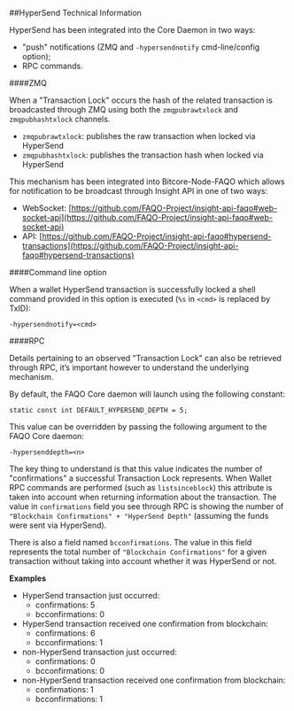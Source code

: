 ##HyperSend Technical Information

HyperSend has been integrated into the Core Daemon in two ways:
* "push" notifications (ZMQ and `-hypersendnotify` cmd-line/config option);
* RPC commands.

####ZMQ

When a "Transaction Lock" occurs the hash of the related transaction is broadcasted through ZMQ using both the `zmqpubrawtxlock` and `zmqpubhashtxlock` channels.

* `zmqpubrawtxlock`: publishes the raw transaction when locked via HyperSend
* `zmqpubhashtxlock`: publishes the transaction hash when locked via HyperSend

This mechanism has been integrated into Bitcore-Node-FAQO which allows for notification to be broadcast through Insight API in one of two ways:
* WebSocket: [https://github.com/FAQO-Project/insight-api-faqo#web-socket-api](https://github.com/FAQO-Project/insight-api-faqo#web-socket-api) 
* API: [https://github.com/FAQO-Project/insight-api-faqo#hypersend-transactions](https://github.com/FAQO-Project/insight-api-faqo#hypersend-transactions) 

####Command line option

When a wallet HyperSend transaction is successfully locked a shell command provided in this option is executed (`%s` in `<cmd>` is replaced by TxID):

```
-hypersendnotify=<cmd>
```

####RPC

Details pertaining to an observed "Transaction Lock" can also be retrieved through RPC, it’s important however to understand the underlying mechanism.

By default, the FAQO Core daemon will launch using the following constant:

```
static const int DEFAULT_HYPERSEND_DEPTH = 5;
```

This value can be overridden by passing the following argument to the FAQO Core daemon:

```
-hypersenddepth=<n>
```

The key thing to understand is that this value indicates the number of "confirmations" a successful Transaction Lock represents. When Wallet RPC commands are performed (such as `listsinceblock`) this attribute is taken into account when returning information about the transaction. The value in `confirmations` field you see through RPC is showing the number of `"Blockchain Confirmations" + "HyperSend Depth"` (assuming the funds were sent via HyperSend).

There is also a field named `bcconfirmations`. The value in this field represents the total number of `"Blockchain Confirmations"` for a given transaction without taking into account whether it was HyperSend or not.

**Examples**
* HyperSend transaction just occurred:
    * confirmations: 5
    * bcconfirmations: 0
* HyperSend transaction received one confirmation from blockchain:
    * confirmations: 6
    * bcconfirmations: 1
* non-HyperSend transaction just occurred:
    * confirmations: 0
    * bcconfirmations: 0
* non-HyperSend transaction received one confirmation from blockchain:
    * confirmations: 1
    * bcconfirmations: 1
